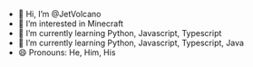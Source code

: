- 👋 Hi, I’m @JetVolcano
- 👀 I’m interested in Minecraft
- 🌱 I’m currently learning Python, Javascript, Typescript
- 🌱 I’m currently learning Python, Javascript, Typescript, Java
- 😄 Pronouns: He, Him, His
